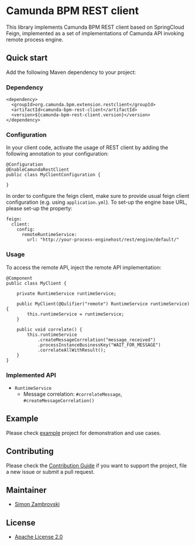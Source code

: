 # Camunda BPM REST client

This library implements Camunda BPM REST client based on SpringCloud Feign, implemented
as a set of implementations of Camunda API invoking remote process engine.  

## Quick start

Add the following Maven dependency to your project:

### Dependency
``` 
<dependency>
  <groupId>org.camunda.bpm.extension.restclient</groupId>
  <artifactId>camunda-bpm-rest-client</artifactId>
  <version>${camunda-bpm-rest-client.version}</version>
</dependency>
```

### Configuration
In your client code, activate the usage of REST client by adding the following annotation
to your configuration:

``` 
@Configuration
@EnableCamundaRestClient
public class MyClientConfiguration {

}
```

In order to configure the feign client, make sure to provide usual feign client configuration 
(e.g. using `application.yml`). To set-up the engine base URL, please set-up the property:

```
feign:
  client:
    config:
      remoteRuntimeService:
        url: "http://your-process-enginehost/rest/engine/default/"

```

### Usage
To access the remote API, inject the remote API implementation:

``` 
@Component
public class MyClient {
    
    private RuntimeService runtimeService;

    public MyClient(@Qulifier("remote") RuntimeService runtimeService) {
        this.runtimeService = runtimeService;
    }

    public void correlate() {
        this.runtimeService
            .createMessageCorrelation("message_received")
            .processInstanceBusinessKey("WAIT_FOR_MESSAGE")
            .correlateAllWithResult();
    }
}
```

### Implemented API
* `RuntimeService`
  * Message correlation: `#correlateMessage`, `#createMessageCorrelation()` 

## Example

Please check [example](./example) project for demonstration and use cases.

## Contributing

Please check the [Contribution Guide](CONTRIBUTING.md) if you want to support the project, file a new issue or
submit a pull request.

## Maintainer

* [Simon Zambrovski](https://gihub.com/zambrovski)

## License

* [Apache License 2.0](LICENSE)
